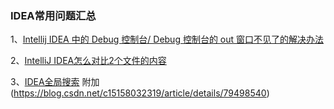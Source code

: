 ### IDEA常用问题汇总

1、[Intellij IDEA 中的 Debug 控制台/ Debug 控制台的 out 窗口不见了的解决办法](https://blog.csdn.net/anshengsuiyeu/article/details/80222335)

2、[IntelliJ IDEA怎么对比2个文件的内容](https://jingyan.baidu.com/article/ab69b2707b16ea2ca7189f88.html)

3、[IDEA全局搜索](https://www.cnblogs.com/pretty-sunshine/p/9950541.html) 附加(https://blog.csdn.net/c15158032319/article/details/79498540)